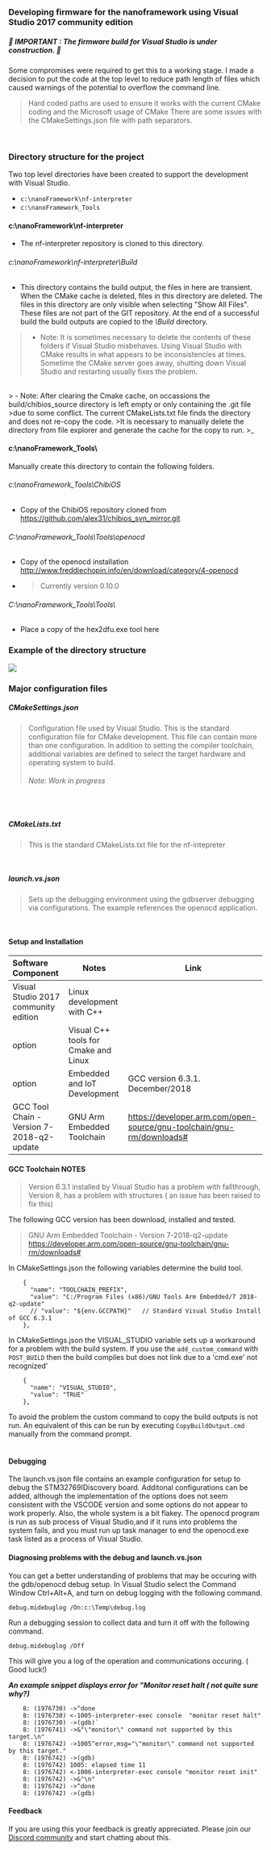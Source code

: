 ### Developing firmware for the nanoframework using Visual Studio 2017 community edition 

##### 🚧 IMPORTANT : The firmware build for Visual Studio is under construction. 🚧 
Some compromises were required to get this to a working stage.
I made a decision to put the code at the top level to reduce path length of files which caused warnings of the potential to overflow the command line.
>Hard coded paths are used to ensure it works with the current CMake coding and the Microsoft usage of CMake
>There are some issues with the CMakeSettings.json file with path separators.

<br>


### Directory structure for the project
Two top level directories have been created to support the development with Visual Studio.
* `c:\nanoFramework\nf-interpreter`
* `c:\nanoFramework_Tools`

#### c:\nanoFramework\nf-interpreter
- The nf-interpreter repository is cloned to this directory.
######  c:\nanoFramework\nf-interpreter\Build
- This directory contains the build output, the files in here are transient. When the CMake cache is deleted, files in this directory are deleted.
The files in this directory are only visible when selecting "Show All Files". These files are not part of the GIT repository.
At the end of a successful build the build outputs are copied to the *\Build* directory.

> - Note: It is sometimes necessary to delete the contents of these folders if Visual Studio misbehaves.
Using Visual Studio with CMake results in what appears to be inconsistencies at times.
Sometime the CMake server goes away, shutting down Visual Studio and restarting usually fixes the problem.
<br>
> - Note: After clearing the Cmake cache, on occassions the build/chibios_source directory is left empty or only containing the .git file
>due to some conflict. The current CMakeLists.txt file finds the directory and does not re-copy the code.
>It is necessary to manually delete the directory from file explorer and generate the cache for the copy to run.
>_

#### c:\nanoFramework_Tools\
 Manually create this directory to contain the following folders.
###### c:\nanoFramework_Tools\ChibiOS
+ Copy of the ChibiOS repository cloned from https://github.com/alex31/chibios_svn_mirror.git

######  C:\nanoFramework_Tools\Tools\openocd
+ Copy of the openocd installation http://www.freddiechopin.info/en/download/category/4-openocd
+ > Currently version 0.10.0

###### C:\nanoFramework_Tools\Tools\
+ Place a copy of the hex2dfu.exe tool here



### Example of the directory structure

![](VSDevDirectoryStructure.png)


### Major configuration files

##### CMakeSettings.json
> Configuration file used by Visual Studio. This is the standard configuration file for CMake development.
> This file can contain more than one configuration. In addition to setting the compiler
> toolchain, additional variables are defined to select the target hardware and operating system to build.
>###### Note: Work in progress
<br>

##### CMakeLists.txt
> This is the standard CMakeLists.txt file for the nf-intepreter

<br>


##### launch.vs.json
> Sets up the debugging environment using the gdbserver debugging via configurations.
> The example references the openocd application.

<br>

#### Setup and Installation

| Software Component | Notes | Link |
|:-|---|---|
| Visual Studio 2017 community edition |Linux development with C++|
|option|Visual C++ tools for Cmake and Linux   
|option|Embedded and IoT Development|GCC version 6.3.1. December/2018
|GCC Tool Chain - Version 7-2018-q2-update|GNU Arm Embedded Toolchain|https://developer.arm.com/open-source/gnu-toolchain/gnu-rm/downloads#


#### GCC Toolchain NOTES
> Version 6.3.1 installed by Visual Studio has a problem with fallthrough, Version 8, has a problem with structures ( an issue has been raised to fix this)
 
The following GCC version has been download, installed and tested.
>    GNU Arm Embedded Toolchain - Version 7-2018-q2-update 
    https://developer.arm.com/open-source/gnu-toolchain/gnu-rm/downloads#

In CMakeSettings.json the following variables determine the build tool.

        {
          "name": "TOOLCHAIN_PREFIX",
          "value": "C:/Program Files (x86)/GNU Tools Arm Embedded/7 2018-q2-update"
          // "value": "${env.GCCPATH}"   // Standard Visual Studio Install of GCC 6.3.1 
        },

In CMakeSettings.json the VISUAL_STUDIO variable sets up a workaround for a problem with the build system.
If you use the `add_custom_command` with `POST_BUILD` then the build compiles but does not link due to a 'cmd.exe' not recognized'

        {
          "name": "VISUAL_STUDIO",
          "value": "TRUE"
        },
To avoid the problem the custom command to copy the build outputs is not run.
 An equivalent of this can be run by executing `CopyBuildOutput.cmd` manually from the command prompt.
<br>
<br>
#### Debugging

The launch.vs.json file contains an example configuration for setup to debug the STM32769IDiscovery board. 
Additonal configurations can be added, although the implementation of the options does not seem consistent with
the VSCODE version and some options do not appear to work properly. 
Also, the whole system is a bit flakey. The openocd program is run as sub process of Visual Studio,and if it runs into problems the 
system fails, and you must run up task manager to end the openocd.exe task listed as a process of Visual Studio.


#### Diagnosing problems with the debug and launch.vs.json

You can get a better understanding of problems that may be occuring with the gdb/openocd debug setup.
In Visual Studio select the Command Window Ctrl+Alt+A, and turn on debug logging with the following command.

`debug.midebuglog /On:c:\Temp\debug.log`

Run a debugging session to collect data and turn it off with the following command.

`debug.midebuglog /Off`

This will give you a log of the operation and communications occuring. ( Good luck!)


__*An example snippet displays error for "Monitor reset halt ( not quite sure why?)*__

        8: (1976730) ->^done
        8: (1976730) <-1005-interpreter-exec console  "monitor reset halt"
        8: (1976730) ->(gdb)`
        8: (1976741) ->&"\"monitor\" command not supported by this target.\n"
        8: (1976742) ->1005^error,msg="\"monitor\" command not supported by this target."
        8: (1976742) ->(gdb)
        8: (1976742) 1005: elapsed time 11
        8: (1976742) <-1006-interpreter-exec console "monitor reset init"
        8: (1976742) ->&"\n"
        8: (1976742) ->^done
        8: (1976742) ->(gdb)

#### Feedback 

If you are using this your feedback is greatly appreciated. Please join our [Discord community](https://discord.gg/gCyBu8T) and start chatting about this.
